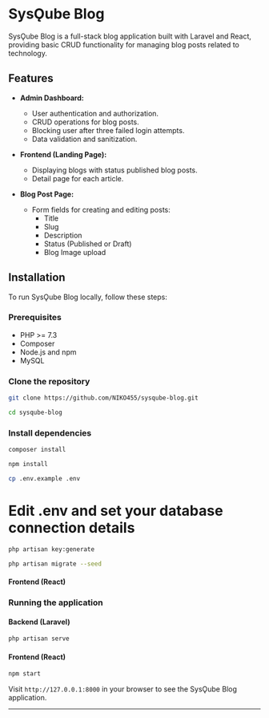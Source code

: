# SysǪube Blog

SysǪube Blog is a full-stack blog application built with Laravel and React, providing basic CRUD functionality for
managing blog posts related to technology.

## Features

- **Admin Dashboard:**
    - User authentication and authorization.
    - CRUD operations for blog posts.
    - Blocking user after three failed login attempts.
    - Data validation and sanitization.

- **Frontend (Landing Page):**
    - Displaying blogs with status published blog posts.
    - Detail page for each article.

- **Blog Post Page:**
    - Form fields for creating and editing posts:
        - Title
        - Slug
        - Description
        - Status (Published or Draft)
        - Blog Image upload

## Installation

To run SysǪube Blog locally, follow these steps:

### Prerequisites

- PHP >= 7.3
- Composer
- Node.js and npm
- MySQL

### Clone the repository

```bash
git clone https://github.com/NIKO455/sysqube-blog.git
```

```bash
cd sysqube-blog
```

### Install dependencies

```bash
composer install
```

```bash
npm install
```

```bash
cp .env.example .env
```

# Edit .env and set your database connection details

```bash
php artisan key:generate
```

```bash
php artisan migrate --seed
```

#### Frontend (React)


### Running the application

#### Backend (Laravel)

```bash
php artisan serve
```

#### Frontend (React)

```bash
npm start
```

Visit `http://127.0.0.1:8000` in your browser to see the SysǪube Blog application.


---
